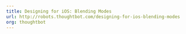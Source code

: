 ```yaml
---
title: Designing for iOS: Blending Modes
url: http://robots.thoughtbot.com/designing-for-ios-blending-modes
org: thoughtbot
---
```

